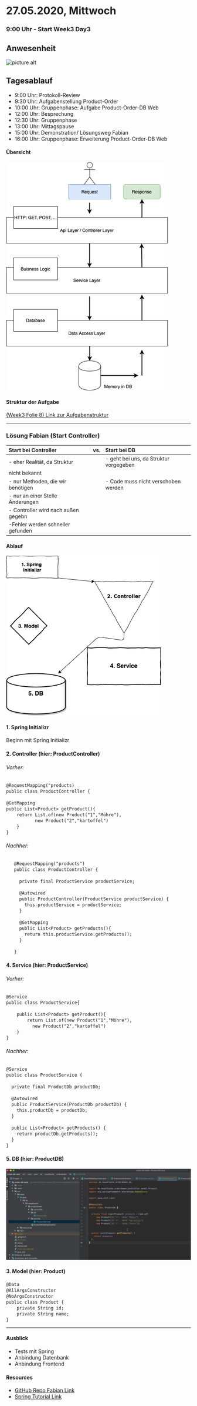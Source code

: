 # 27.05.2020, Mittwoch

### 9:00 Uhr - Start Week3 Day3

## Anwesenheit 
![picture alt](images/Anwesenheit2020-05-27.png)


## Tagesablauf

- 9:00 Uhr: Protokoll-Review
- 9:30 Uhr: Aufgabenstellung Product-Order 
- 10:00 Uhr: Gruppenphase: Aufgabe Product-Order-DB Web
- 12:00 Uhr: Besprechung
- 12:30 Uhr: Gruppenphase
- 13:00 Uhr: Mittagspause
- 15:00 Uhr: Demonstration/ Lösungsweg Fabian
- 16:00 Uhr: Gruppenphase: Erweiterung Product-Order-DB Web


#### Übersicht

![picture alt](images/LayerDiagr.png)

#### Struktur der Aufgabe

[(Week3 Folie 8)
Link zur Aufgabenstruktur](https://docs.google.com/presentation/d/1IzGaANkhJ8vYpugFEV_L6OSgimWEKr8ytojxdQpMKW0/edit#slide=id.g806f0be299_0_893)
___


### Lösung Fabian (Start Controller)

| Start bei Controller              | vs.| Start bei DB                          |
|:--------------------------------- | ---|:------------------------------------- |
|- eher Realität, da Struktur       |    | - geht bei uns, da Struktur vorgegeben|
|       nicht bekannt               |    |                                       |
|- nur Methoden, die wir benötigen  |    | - Code muss nicht verschoben werden   |                               
|- nur an einer Stelle Änderungen   |    |                                       |
|- Controller wird nach außen gegebn|    |                                       |
|-Fehler werden schneller gefunden  |    |                                       |

#### Ablauf 
![picture alt](images/StartController.png) 


#### 1. Spring Initializr

Beginn mit Spring Initializr

#### 2. Controller (hier: ProductController)

###### Vorher:

```@Restcontroler
@RequestMapping("products)
public class ProductController {

@GetMapping
public List<Product> getProduct(){
    return List.of(new Product("1","Möhre"),
           new Product("2","kartoffel")
    }
}
```

###### Nachher:

```@RestController
   @RequestMapping("products")
   public class ProductController {
   
     private final ProductService productService;
   
     @Autowired
     public ProductController(ProductService productService) {
       this.productService = productService;
     }
   
     @GetMapping
     public List<Product> getProducts(){
       return this.productService.getProducts();
     }
   
   }
```

#### 4. Service (hier: ProductService)

###### Vorher:

```
@Service
public class ProductService{
    
    public List<Product> getProduct(){
        return List.of(new Product("1","Möhre"),
          new Product("2","kartoffel")
    }
}
```

###### Nachher:

```
@Service
public class ProductService {

  private final ProductDb productDb;

  @Autowired
  public ProductService(ProductDb productDb) {
    this.productDb = productDb;
  }

  public List<Product> getProducts() {
    return productDb.getProducts();
  }
}
```

#### 5. DB (hier: ProductDB)


![picture alt](images/ProductDBfromController.png)



#### 3. Model (hier: Product)


```
@Data
@AllArgsConstructor
@NoArgsConstructor
public class Product {
    private String id;
    private String name;
}
```

---

#### Ausblick

- Tests mit Spring
- Anbindung Datenbank
- Anbindung Frontend




#### Resources

- [GitHub Repo Fabian Link](https://github.com/fabianschmauder/order-db-web)
- [Spring Tutorial Link](https://www.youtube.com/watch?v=vtPkZShrvXQ)

